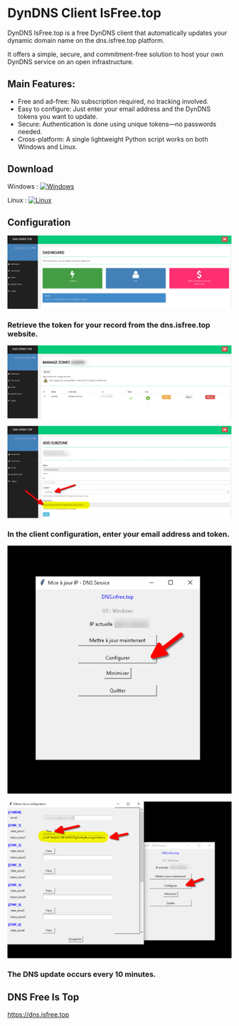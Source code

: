 # DynDNS Client IsFree.top
DynDNS IsFree.top is a free DynDNS client that automatically updates your dynamic domain name on the dns.isfree.top platform.

It offers a simple, secure, and commitment-free solution to host your own DynDNS service on an open infrastructure.

## Main Features:
- Free and ad-free: No subscription required, no tracking involved.
- Easy to configure: Just enter your email address and the DynDNS tokens you want to update.
- Secure: Authentication is done using unique tokens—no passwords needed.
- Cross-platform: A single lightweight Python script works on both Windows and Linux.

## Download

<!-- BEGIN LATEST DOWNLOAD BUTTON -->
Windows : [![Windows](https://custom-icon-badges.demolab.com/badge/-Download-blue?style=for-the-badge&logo=download&logoColor=white "Windows")](/dyndns-client/windows/windows-dnsisfree.top.zip)
<!-- END LATEST DOWNLOAD BUTTON -->

<!-- BEGIN LATEST DOWNLOAD BUTTON -->
Linux : [![Linux](https://custom-icon-badges.demolab.com/badge/-Download-blue?style=for-the-badge&logo=download&logoColor=white "Linux")](/dyndns-client/linux/linux-dnsisfree.top.zip)
<!-- END LATEST DOWNLOAD BUTTON -->

## Configuration

![Screen Install ](/screen/screen1.png)

### Retrieve the token for your record from the dns.isfree.top website.

![Screen Install ](/screen/screen2.png)

![Screen Install ](/screen/screen3.png)


### In the client configuration, enter your email address and token.

![Screen Install ](/screen/screen4.png)

![Screen Install ](/screen/screen5.png)

### The DNS update occurs every 10 minutes.


## DNS Free Is Top
https://dns.isfree.top
